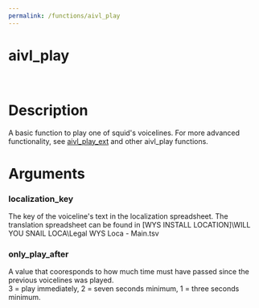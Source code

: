 ```yaml
---
permalink: /functions/aivl_play
---
```

# aivl_play  
&nbsp;  
# Description  
A basic function to play one of squid's voicelines. For more advanced functionality, see [aivl_play_ext](/wys-documentation/functions/aivl_play_ext) and other aivl_play functions. 
&nbsp;  
# Arguments
### localization_key
The key of the voiceline's text in the localization spreadsheet. The translation spreadsheet can be found in [WYS INSTALL LOCATION]\WILL YOU SNAIL LOCA\Legal WYS Loca - Main.tsv
&nbsp;    
### only_play_after
A value that cooresponds to how much time must have passed since the previous voicelines was played.  
3 = play immediately, 2 = seven seconds minimum, 1 = three seconds minimum.
&nbsp;    


